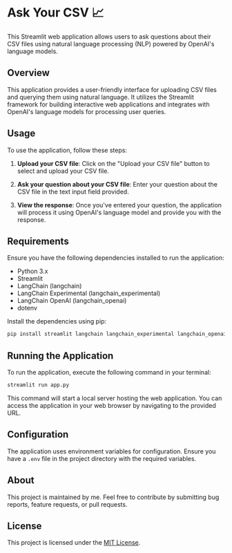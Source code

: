 # Ask Your CSV 📈

This Streamlit web application allows users to ask questions about their CSV files using natural language processing (NLP) powered by OpenAI's language models.

## Overview

This application provides a user-friendly interface for uploading CSV files and querying them using natural language. It utilizes the Streamlit framework for building interactive web applications and integrates with OpenAI's language models for processing user queries.

## Usage

To use the application, follow these steps:

1. **Upload your CSV file**: Click on the "Upload your CSV file" button to select and upload your CSV file.

2. **Ask your question about your CSV file**: Enter your question about the CSV file in the text input field provided.

3. **View the response**: Once you've entered your question, the application will process it using OpenAI's language model and provide you with the response.

## Requirements

Ensure you have the following dependencies installed to run the application:

- Python 3.x
- Streamlit
- LangChain (langchain)
- LangChain Experimental (langchain_experimental)
- LangChain OpenAI (langchain_openai)
- dotenv

Install the dependencies using pip:

```bash
pip install streamlit langchain langchain_experimental langchain_openai python-dotenv
```

## Running the Application

To run the application, execute the following command in your terminal:

```bash
streamlit run app.py
```

This command will start a local server hosting the web application. You can access the application in your web browser by navigating to the provided URL.

## Configuration

The application uses environment variables for configuration. Ensure you have a `.env` file in the project directory with the required variables.

## About

This project is maintained by me. Feel free to contribute by submitting bug reports, feature requests, or pull requests.

## License

This project is licensed under the [MIT License](LICENSE).
